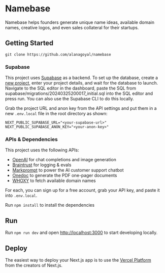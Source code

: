 # Namebase
Namebase helps founders generate unique name ideas, available domain names, creative logos, and even sales collateral for their startups.

## Getting Started
`git clone https://github.com/alanagoyal/namebase`

### Supabase
This project uses [Supabase](https://supabase.com) as a backend. To set up the database, create a [new project](https://database.new), enter your project details, and wait for the database to launch. Navigate to the SQL editor in the dashboard, paste the SQL from supabase/migrations/20240325200017_initial.sql into the SQL editor and press run. You can also use the Supabase CLI to do this locally.

Grab the project URL and anon key from the API settings and put them in a new `.env.local` file in the root directory as shown:
```
NEXT_PUBLIC_SUPABASE_URL="<your-supabase-url>" 
NEXT_PUBLIC_SUPABASE_ANON_KEY="<your-anon-key>"
```
### APIs & Dependencies
This project uses the following APIs:
- [OpenAI](https://openai.com) for chat completions and image generation
- [Braintrust](https://braintrustdata.com) for logging & evals
- [Markprompt](https://markprompt.com/) to power the AI customer support chatbot
- [Onedoc](https://www.onedoclabs.com/) to generate the PDF one-pager documents 
- [WHOXY](https://www.whoxy.com/) to fetch available domain names 

For each, you can sign up for a free account, grab your API key, and paste it into `.env.local`.

Run `npm install` to install the dependencies

## Run
Run `npm run dev` and open [http://localhost:3000](http://localhost:3000) to start developing locally.

## Deploy
The easiest way to deploy your Next.js app is to use the [Vercel Platform](https://vercel.com/new?utm_medium=default-template&filter=next.js&utm_source=create-next-app&utm_campaign=create-next-app-readme) from the creators of Next.js.

